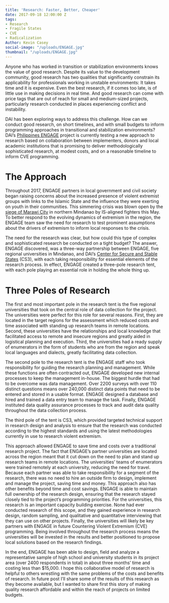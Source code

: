 ```yaml
---
title: 'Research: Faster, Better, Cheaper'
date: 2017-09-18 12:00:00 Z
tags:
- Research
- Fragile States
- CVE
- Radicalization
Author: Kevin Casey
social-image: "/uploads/ENGAGE.jpg"
thumbnail: "/uploads/ENGAGE.jpg"
---
```


Anyone who has worked in transition or stabilization environments knows the value of good research. Despite its value to the development community, good research has two qualities that significantly constrain its applicability for professionals working in unstable environments: It takes time and it is expensive. Even the best research, if it comes too late, is of little use in making decisions in real time. And good research can come with price tags that are out of reach for small and medium-sized projects, particularly research conducted in places experiencing conflict and instability.
<!--more-->

DAI has been exploring ways to address this challenge. How can we conduct good research, on short timelines, and with small budgets to inform programming approaches in transitional and stabilization environments? DAI’s [Philippines ENGAGE](https://www.usaid.gov/philippines/democracy-human-rights-and-governance/engage) project is currently testing a new approach to research based on collaboration between implementers, donors and local academic institutions that is promising to deliver methodologically sophisticated research, at modest costs, and on a reasonable timeline to inform CVE programming.

# The Approach

Throughout 2017, ENGAGE partners in local government and civil society began raising concerns about the increased presence of violent extremist groups with links to the Islamic State and the influence they were exerting on youth in their communities. This simmering crisis was blown open by the [siege of Marawi City](http://www.cnn.com/2017/06/25/asia/philippines-marawi-isis/index.html) in northern Mindanao by IS-aligned fighters this May. To better respond to the evolving dynamics of extremism in the region, the ENGAGE team saw the need for research to test prominent assumptions about the drivers of extremism to inform local responses to the crisis.

The need for the research was clear, but how could this type of complex and sophisticated research be conducted on a tight budget? The answer, ENGAGE discovered, was a three-way partnership between ENGAGE, five regional universities in Mindanao, and DAI’s [Center for Secure and Stable States](https://www.dai.com/our-work/solutions/fragile-states) (CS3), with each taking responsibility for essential elements of the research process. In effect, ENGAGE created a three-pole research tent, with each pole playing an essential role in holding the whole thing up.

# Three Poles of Research

The first and most important pole in the research tent is the five regional universities that took on the central role of data collection for the project. The universities were perfect for this role for several reasons. First, they are located in the target regions for the assessment which reduced costs and time associated with standing up research teams in remote locations. Second, these universities have the relationships and local knowledge that facilitated access to remote and insecure regions and greatly aided in logistical planning and execution. Third, the universities had a ready supply of enumerators in the form of students who are from the region and speak local languages and dialects, greatly facilitating data collection.

The second pole to the research tent is the ENGAGE staff who took responsibility for guiding the research planning and management. While these functions are often contracted out, ENGAGE developed new internal processes to keep the management in-house.  The biggest hurdle that had to be overcome was data management. Over 2200 surveys with over 110 distinct questions means over 240,000 distinct data points that need to be entered and stored in a usable format. ENGAGE designed a database and hired and trained a data entry team to manage the task. Finally, ENGAGE instituted data quality assurance processes to track and audit data quality throughout the data collection process.

The third pole of the tent is CS3, which provided targeted technical support in research design and analysis to ensure that the research was conducted according to the highest standards and using the latest methodologies currently in use to research violent extremism.

This approach allowed ENGAGE to save time and costs over a traditional research project. The fact that ENGAGE’s partner universities are located across the region meant that it cut down on the need to plan and stand up research teams in remote locations. The universities’ teams of enumerators were trained remotely at each university, reducing the need for travel. Because each partner was able to take responsibility for a segment of the research, there was no need to hire an outside firm to design, implement and manage the project, saving time and money.
This approach also has other benefits beyond time and cost savings. ENGAGE is able to maintain full ownership of the research design, ensuring that the research stayed closely tied to the project’s programming priorities. For the universities, this research is an important capacity building exercise. None had ever conducted research of this scope, and they gained experience in research design, random sampling, and qualitative and quantitative interviewing that they can use on other projects. Finally, the universities will likely be key partners with ENGAGE in future Countering Violent Extremism (CVE) programming. Being involved throughout the research process means the universities will be invested in the results and better positioned to propose local solutions based on the research findings.

In the end, ENGAGE has been able to design, field and analyze a representative sample of high school and university students in its project area (over 2400 respondents in total) in about three months’ time and costing less than $15,000. I hope this collaborative model of research is helpful to others wrestling with the same problems of the costs and benefits of research. In future post I’ll share some of the results of this research as they become available, but I wanted to share first this story of making quality research affordable and within the reach of projects on limited budgets.